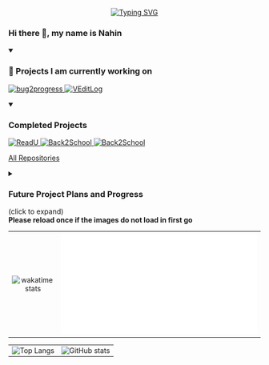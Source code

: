 <p align="center">
<a href="https://git.io/typing-svg"><img src="https://readme-typing-svg.demolab.com?font=Fira+Code&duration=3000&pause=500&color=00FF00&center=true&width=600&lines=%F0%9F%99%8B%E2%80%8D%E2%99%82%EF%B8%8F+I+am+Sahriar+Nur+Nahin;%F0%9F%A7%B0+Currently+working+on+Bug2progress+and+VeditLog;+%F0%9F%8C%B1+Learning+ReactJS;%F0%9F%91%8D+Interested+in+Open+Source+and+Cryptography;%F0%9F%A7%AD+Hobby+%3A++video+production+and+writing" alt="Typing SVG" /></a>
</p>

### Hi there 👋, my name is Nahin

<details open> 
  <summary><h3>📘 Projects I am currently working on</h3></summary>
  <p align="left">
    <a href="https://github.com/snh1999/bug2progress">
        <img width="278" src="https://denvercoder1-github-readme-stats.vercel.app/api/pin/?username=snh1999&repo=bug2progress&theme=dark&bg_color=1F222E&title_color=00FF00&hide_border=true&icon_color=F8D866&show_icons=true" alt="bug2progress">
    </a>
    <a href="https://github.com/snh1999/VEditLog">
        <img width="278" src="https://denvercoder1-github-readme-stats.vercel.app/api/pin/?username=snh1999&repo=VEditLog&theme=dark&bg_color=1F222E&title_color=00FF00&hide_border=true&icon_color=F8D866&show_icons=true" alt="VEditLog">
    </a>
  </p>

<details open> 
  <summary><h3>Completed Projects</h3></summary>
  <p align="left">
    <a href="https://github.com/snh1999/ReadU">
        <img width="278" src="https://denvercoder1-github-readme-stats.vercel.app/api/pin/?username=snh1999&repo=ReadU&theme=dark&bg_color=1F222E&title_color=00FF00&hide_border=true&icon_color=F8D866&show_icons=true" alt="ReadU">
    </a>
    <a href="https://github.com/snh1999/Back2School">
        <img width="278" src="https://denvercoder1-github-readme-stats.vercel.app/api/pin/?username=snh1999&repo=Back2School&theme=dark&bg_color=1F222E&title_color=00FF00&hide_border=true&icon_color=F8D866&show_icons=true" alt="Back2School">
    </a>
    <a href="https://github.com/snh1999/JetBrainsAcademy">
        <img width="278" src="https://denvercoder1-github-readme-stats.vercel.app/api/pin/?username=snh1999&repo=JetBrainsAcademy&theme=dark&bg_color=1F222E&title_color=00FF00&hide_border=true&icon_color=F8D866&show_icons=true" alt="Back2School">
    </a>
  </p>

<a href="https://github.com/snh1999?tab=repositories&q=&type=&language=&sort=names">All Repositories</a>

</details>

<details close>
  <summary><h3>Future Project Plans and Progress</h3>(click to expand)</summary>
  <ul> 
    <li> <b> Manim_Canvas: </b> <i>GUI for Open source Manim </i></li>  
    This work was under development for some time, It will require some work before it is released (code analyzer is taking time)
    <li> <b> Typing Practice: </b> <i> Typing tutor adjusting on current performance analytics</i> </li>
    Started gathering resources, It might become the next project
    <li> <b> Search_red: </b> <i>App for finding blood donors available nearby.</i></li>
    <li> <b> Latex-Markdown-Html: </b> <i>App to adjust and convert between markdown, tex and html files</i> </li>
    Only issue is Latex feels really hard to me 😶‍🌫️ 
<<<<<<< HEAD
    <li>On another note, I am working on series of stories titled Melancholy, Planned to have 5 stories and an Ending novel</li>
  </ul>
=======
  </oul>
>>>>>>> a55da70da7d9158c62987d0e744fa998dd859e8c
</details>
<summary><b>Please reload once if the images do not load in first go</b></summary>

<!-- ![Profile views](https://gpvc.arturio.dev/snh1999) -->

|                                                                                                                                                                                                                            |                                                  |
| :------------------------------------------------------------------------------------------------------------------------------------------------------------------------------------------------------------------------: | :----------------------------------------------: |
| ![wakatime stats](https://stats-snh1999.vercel.app/api/wakatime?username=snh1999&api_domain=wakapi.dev&theme=chartreuse-dark&custom_title=Recent%20Stats%20from%20Wakapi&layout=compact&range=last_30_days&langs_count=10) | ![wakapi metrics](./metrics.plugin.wakatime.svg) |

|                                                                                                                                                                                                           |                                                                                                                                                                                                      |
| :-------------------------------------------------------------------------------------------------------------------------------------------------------------------------------------------------------: | :--------------------------------------------------------------------------------------------------------------------------------------------------------------------------------------------------: |
| ![Top Langs](https://stats-snh1999.vercel.app/api/top-langs/?username=snh1999&layout=compact&langs_count=8&exclude_repo=ludo_project&theme=chartreuse-dark&custom_title=Language%20stats%20from%20github) | ![GitHub stats](https://stats-snh1999.vercel.app/api?username=snh1999&hide=contribs,prs&count_private=true&show_icons=true&theme=chartreuse-dark&custom_title=Github%20Stats&exclude_repo=[snh1999]) |
